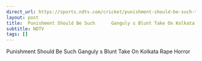 ```yaml
---
direct_url: https://sports.ndtv.com/cricket/punishment-should-be-such-that-sourav-gangulys-blunt-take-on-kolkata-rape-horror-6358013
layout: post
title:  Punishment Should Be Such      Ganguly s Blunt Take On Kolkata Rape Horror
subtitle: NDTV
tags: []
---
```


 Punishment Should Be Such      Ganguly s Blunt Take On Kolkata Rape Horror
